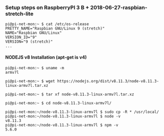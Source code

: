 
### Setup steps on RaspberryPI 3 B + 2018-06-27-raspbian-stretch-lite

```
pi@pi-net-mon:~ $ cat /etc/os-release 
PRETTY_NAME="Raspbian GNU/Linux 9 (stretch)"
NAME="Raspbian GNU/Linux"
VERSION_ID="9"
VERSION="9 (stretch)"
...
```

#### NODEJS v8 Installation (apt-get is v4)

```
pi@pi-net-mon:~ $ uname -m
armv7l

pi@pi-net-mon:~ $ wget https://nodejs.org/dist/v8.11.3/node-v8.11.3-linux-armv7l.tar.xz

pi@pi-net-mon:~ $ tar xf node-v8.11.3-linux-armv7l.tar.xz

pi@pi-net-mon:~ $ cd node-v8.11.3-linux-armv7l/

pi@pi-net-mon:~/node-v8.11.3-linux-armv7l $ sudo cp -R * /usr/local/
pi@pi-net-mon:~/node-v8.11.3-linux-armv7l $ node -v
v8.11.3
pi@pi-net-mon:~/node-v8.11.3-linux-armv7l $ npm -v
5.6.0
```


